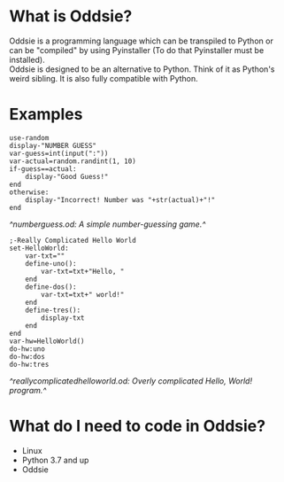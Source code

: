 # What is Oddsie?
 Oddsie is a programming language which can be transpiled to Python or can be "compiled" by using Pyinstaller (To do that Pyinstaller must be installed).  
Oddsie is designed to be an alternative to Python. Think of it as Python's weird sibling. It is also fully compatible with Python.
# Examples
```oddsie
use-random
display-"NUMBER GUESS"
var-guess=int(input(":"))
var-actual=random.randint(1, 10)
if-guess==actual:
	display-"Good Guess!"
end
otherwise:
	display-"Incorrect! Number was "+str(actual)+"!"
end
```
*^numberguess.od: A simple number-guessing game.^*
```oddsie
;-Really Complicated Hello World
set-HelloWorld:
	var-txt=""
	define-uno():
		var-txt=txt+"Hello, "
	end
	define-dos():
		var-txt=txt+" world!"
	end
	define-tres():
		display-txt
	end
end
var-hw=HelloWorld()
do-hw:uno
do-hw:dos
do-hw:tres
```
*^reallycomplicatedhelloworld.od: Overly complicated Hello, World! program.^*
# What do I need to code in Oddsie?
- Linux
- Python 3.7 and up
- Oddsie
